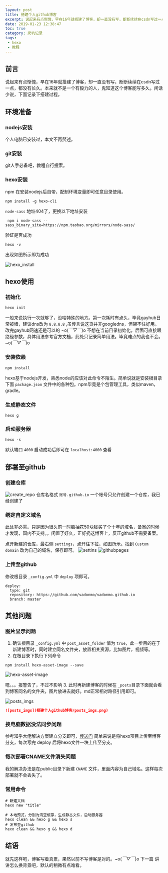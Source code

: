 ```yaml
---
layout: post
title: 搭建个人github博客
excerpt: 说起来有点惭愧，早在16年就搭建了博客，却一直没有写，断断续续在csdn写过一点，都没有长久。本来就不是一个有毅力的人，鬼知道这个博客能写多久。闲话少说，下面记录下搭建过程。
date: 2019-01-23 12:38:47
toc: true
category: 爬坑记录
tags: 
 - hexo
 - 教程
---
```

## 前言
说起来有点惭愧，早在16年就搭建了博客，却一直没有写，断断续续在csdn写过一点，都没有长久。本来就不是一个有毅力的人，鬼知道这个博客能写多久。闲话少说，下面记录下搭建过程。
<!--more-->
## 环境准备
### nodejs安装
个人电脑已安装过，本文不再赘述。
### git安装
git人手必备吧，教程自行搜索。
### hexo安装
npm 在安装nodejs后自带，配制环境变量即可任意目录使用。
```
npm install -g hexo-cli
```
`node-sass` 地址404了，更换以下地址安装
```
 npm i node-sass --sass_binary_site=https://npm.taobao.org/mirrors/node-sass/
```
验证是否成功
```
hexo -v
```
出现如图所示即为成功

![hexo_install](搭建个人github博客/hexo_install.png)

## hexo使用
### 初始化
```
hexo init 
```
一般来说执行一次就够了，没啥特殊的地方。第一次耗时有点久，毕竟gayhub日常被墙，建议dns改为 `8.8.8.8` ,虽传言说这货并非googledns，但架不住好用。改完gayhub网速还是可以的 ~o(*￣▽￣*)o
不想在当前目录初始化，后面可直接跟路径参数，具体用法参考官方文档，此处只记录简单用法。毕竟难点的我也不会。~o(*￣▽￣*)o

### 安装依赖
```
npm install 
```
hexo基于nodejs开发，熟悉node的应该对此命令不陌生。简单说就是安装根目录下面 `package.json` 文件中的各种包。npm毕竟是个包管理工具，类似maven，gradle。

### 生成静态文件
```
hexo g
```

### 启动服务器
```
hexo -s
```
默认端口 `4000` 启动成功后即可在 `localhost:4000` 查看

## 部署至github

### 创建仓库
![create_repo](搭建个人github博客/create_repo.png)
仓库名格式 `账号.github.io` 一个帐号只允许创建一个仓库，我已经创建了

### 绑定自定义域名
此处非必需。只是因为很久前一时脑抽花50块钱买了个十年的域名，备案的时候才发现，国内不支持。。闲置了好久，正好扔这博客上，反正github不需要备案。


点开新建的仓库，最右侧 `settings`，点开往下拉，如图所示。找到 `Custom domain` 改为自己的域名，保存即可。
![settins](搭建个人github博客\settins.png)
![githubpages](搭建个人github博客\githubpages.png)

### 上传至github
修改根目录 `_config.yml` 中 `deploy` 项即可。
```
deploy:
  type: git
  repository: https://github.com/vadonmo/vadonmo.github.io
  branch: master

```
## 其他问题

### 图片显示问题

 1. 确认根目录 `_config.yml` 中 `post_asset_folder` 值为 `true`，此一步目的在于新建博客时，同时建立同名文件夹，放置相关资源，比如图片，视频等。
 2. 在根目录下执行下列命令
```
npm install hexo-asset-image --save
```
![hexo-asset-image](搭建个人github博客/hexo_asset_image.png)

嗯。。。报警告了，不过不影响
3. 此时再新建博客的时候在 `_posts`目录下面就会看到博客同名的文件夹，图片放进去就好。md正常相对路径引用即可。

![posts_imgs](搭建个人github博客/posts_imgs.png)
``` markdown
![posts_imgs](搭建个人github博客/posts_imgs.png)
```

### 换电脑数据没法同步问题
参考知乎大佬解决方案建立分支即可，[传送门](https://www.zhihu.com/question/21193762)
简单来说是将hexo项目上传至博客分支，每次写完 deploy 后将hexo文件一块上传至分支。

### 每次部署CNAME文件消失问题
我的解决办法是在public目录下新建 `CNAME` 文件，里面内容为自己域名。这样每次部署就不会丢失了。

### 常用命令
``` shell
# 新建文档
hexo new "title"
```
``` shell
# 本地预览，分别为清空缓存，生成静态文件，启动服务器
hexo clean && hexo g && hexo s
# 发布至github
hexo clean && hexo g && hexo d
```

## 结语
就先这样吧，博客写着真累，果然以前不写博客是对的。~o(*￣▽￣*)o
下一篇 讲讲怎么换背景吧，默认的稍微有点难看。
